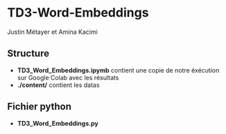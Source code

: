 # TD3-Word-Embeddings

Justin Métayer et Amina Kacimi

## Structure
- **TD3_Word_Embeddings.ipymb** contient une copie de notre éxécution sur Google Colab avec les résultats
- **./content/** contient les datas

## Fichier python
- **TD3_Word_Embeddings.py** 
